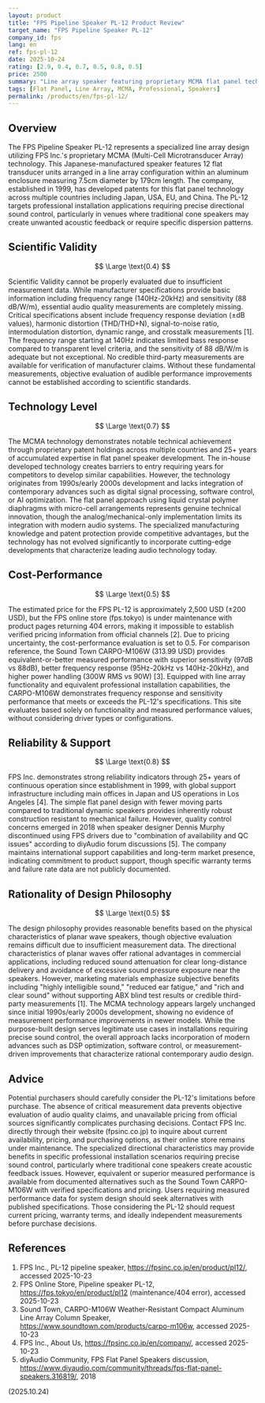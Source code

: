 ```yaml
---
layout: product
title: "FPS Pipeline Speaker PL-12 Product Review"
target_name: "FPS Pipeline Speaker PL-12"
company_id: fps
lang: en
ref: fps-pl-12
date: 2025-10-24
rating: [2.9, 0.4, 0.7, 0.5, 0.8, 0.5]
price: 2500
summary: "Line array speaker featuring proprietary MCMA flat panel technology with limited bass response and missing critical measurement data for proper evaluation."
tags: [Flat Panel, Line Array, MCMA, Professional, Speakers]
permalink: /products/en/fps-pl-12/
---
```

## Overview

The FPS Pipeline Speaker PL-12 represents a specialized line array design utilizing FPS Inc.'s proprietary MCMA (Multi-Cell Microtransducer Array) technology. This Japanese-manufactured speaker features 12 flat transducer units arranged in a line array configuration within an aluminum enclosure measuring 7.5cm diameter by 179cm length. The company, established in 1999, has developed patents for this flat panel technology across multiple countries including Japan, USA, EU, and China. The PL-12 targets professional installation applications requiring precise directional sound control, particularly in venues where traditional cone speakers may create unwanted acoustic feedback or require specific dispersion patterns.

## Scientific Validity

$$ \Large \text{0.4} $$

Scientific Validity cannot be properly evaluated due to insufficient measurement data. While manufacturer specifications provide basic information including frequency range (140Hz-20kHz) and sensitivity (88 dB/W/m), essential audio quality measurements are completely missing. Critical specifications absent include frequency response deviation (±dB values), harmonic distortion (THD/THD+N), signal-to-noise ratio, intermodulation distortion, dynamic range, and crosstalk measurements [1]. The frequency range starting at 140Hz indicates limited bass response compared to transparent level criteria, and the sensitivity of 88 dB/W/m is adequate but not exceptional. No credible third-party measurements are available for verification of manufacturer claims. Without these fundamental measurements, objective evaluation of audible performance improvements cannot be established according to scientific standards.

## Technology Level

$$ \Large \text{0.7} $$

The MCMA technology demonstrates notable technical achievement through proprietary patent holdings across multiple countries and 25+ years of accumulated expertise in flat panel speaker development. The in-house developed technology creates barriers to entry requiring years for competitors to develop similar capabilities. However, the technology originates from 1990s/early 2000s development and lacks integration of contemporary advances such as digital signal processing, software control, or AI optimization. The flat panel approach using liquid crystal polymer diaphragms with micro-cell arrangements represents genuine technical innovation, though the analog/mechanical-only implementation limits its integration with modern audio systems. The specialized manufacturing knowledge and patent protection provide competitive advantages, but the technology has not evolved significantly to incorporate cutting-edge developments that characterize leading audio technology today.

## Cost-Performance

$$ \Large \text{0.5} $$

The estimated price for the FPS PL-12 is approximately 2,500 USD (±200 USD), but the FPS online store (fps.tokyo) is under maintenance with product pages returning 404 errors, making it impossible to establish verified pricing information from official channels [2]. Due to pricing uncertainty, the cost-performance evaluation is set to 0.5. For comparison reference, the Sound Town CARPO-M106W (313.99 USD) provides equivalent-or-better measured performance with superior sensitivity (97dB vs 88dB), better frequency response (95Hz-20kHz vs 140Hz-20kHz), and higher power handling (300W RMS vs 90W) [3]. Equipped with line array functionality and equivalent professional installation capabilities, the CARPO-M106W demonstrates frequency response and sensitivity performance that meets or exceeds the PL-12's specifications. This site evaluates based solely on functionality and measured performance values, without considering driver types or configurations.

## Reliability & Support

$$ \Large \text{0.8} $$

FPS Inc. demonstrates strong reliability indicators through 25+ years of continuous operation since establishment in 1999, with global support infrastructure including main offices in Japan and US operations in Los Angeles [4]. The simple flat panel design with fewer moving parts compared to traditional dynamic speakers provides inherently robust construction resistant to mechanical failure. However, quality control concerns emerged in 2018 when speaker designer Dennis Murphy discontinued using FPS drivers due to "combination of availability and QC issues" according to diyAudio forum discussions [5]. The company maintains international support capabilities and long-term market presence, indicating commitment to product support, though specific warranty terms and failure rate data are not publicly documented.

## Rationality of Design Philosophy

$$ \Large \text{0.5} $$

The design philosophy provides reasonable benefits based on the physical characteristics of planar wave speakers, though objective evaluation remains difficult due to insufficient measurement data. The directional characteristics of planar waves offer rational advantages in commercial applications, including reduced sound attenuation for clear long-distance delivery and avoidance of excessive sound pressure exposure near the speakers. However, marketing materials emphasize subjective benefits including "highly intelligible sound," "reduced ear fatigue," and "rich and clear sound" without supporting ABX blind test results or credible third-party measurements [1]. The MCMA technology appears largely unchanged since initial 1990s/early 2000s development, showing no evidence of measurement performance improvements in newer models. While the purpose-built design serves legitimate use cases in installations requiring precise sound control, the overall approach lacks incorporation of modern advances such as DSP optimization, software control, or measurement-driven improvements that characterize rational contemporary audio design.

## Advice

Potential purchasers should carefully consider the PL-12's limitations before purchase. The absence of critical measurement data prevents objective evaluation of audio quality claims, and unavailable pricing from official sources significantly complicates purchasing decisions. Contact FPS Inc. directly through their website (fpsinc.co.jp) to inquire about current availability, pricing, and purchasing options, as their online store remains under maintenance. The specialized directional characteristics may provide benefits in specific professional installation scenarios requiring precise sound control, particularly where traditional cone speakers create acoustic feedback issues. However, equivalent or superior measured performance is available from documented alternatives such as the Sound Town CARPO-M106W with verified specifications and pricing. Users requiring measured performance data for system design should seek alternatives with published specifications. Those considering the PL-12 should request current pricing, warranty terms, and ideally independent measurements before purchase decisions.

## References

1. FPS Inc., PL-12 pipeline speaker, https://fpsinc.co.jp/en/product/pl12/, accessed 2025-10-23
2. FPS Online Store, Pipeline speaker PL-12, https://fps.tokyo/en/product/pl12 (maintenance/404 error), accessed 2025-10-23
3. Sound Town, CARPO-M106W Weather-Resistant Compact Aluminum Line Array Column Speaker, https://www.soundtown.com/products/carpo-m106w, accessed 2025-10-23
4. FPS Inc., About Us, https://fpsinc.co.jp/en/company/, accessed 2025-10-23
5. diyAudio Community, FPS Flat Panel Speakers discussion, https://www.diyaudio.com/community/threads/fps-flat-panel-speakers.316819/, 2018

(2025.10.24)